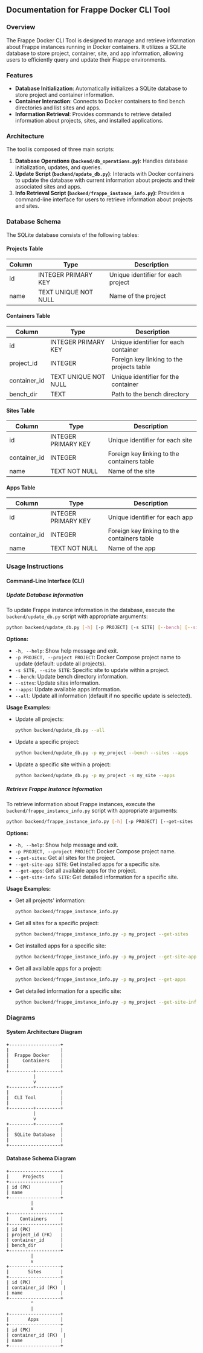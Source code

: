 ## Documentation for Frappe Docker CLI Tool

### Overview
The Frappe Docker CLI Tool is designed to manage and retrieve information about Frappe instances running in Docker containers. It utilizes a SQLite database to store project, container, site, and app information, allowing users to efficiently query and update their Frappe environments.

### Features
- **Database Initialization**: Automatically initializes a SQLite database to store project and container information.
- **Container Interaction**: Connects to Docker containers to find bench directories and list sites and apps.
- **Information Retrieval**: Provides commands to retrieve detailed information about projects, sites, and installed applications.

### Architecture
The tool is composed of three main scripts:
1. **Database Operations (`backend/db_operations.py`)**: Handles database initialization, updates, and queries.
2. **Update Script (`backend/update_db.py`)**: Interacts with Docker containers to update the database with current information about projects and their associated sites and apps.
3. **Info Retrieval Script (`backend/frappe_instance_info.py`)**: Provides a command-line interface for users to retrieve information about projects and sites.

### Database Schema

The SQLite database consists of the following tables:

#### Projects Table

| Column | Type                 | Description                        |
| ------ | -------------------- | ---------------------------------- |
| id     | INTEGER PRIMARY KEY  | Unique identifier for each project |
| name   | TEXT UNIQUE NOT NULL | Name of the project                |

#### Containers Table

| Column       | Type                 | Description                               |
| ------------ | -------------------- | ----------------------------------------- |
| id           | INTEGER PRIMARY KEY  | Unique identifier for each container      |
| project_id   | INTEGER              | Foreign key linking to the projects table |
| container_id | TEXT UNIQUE NOT NULL | Unique identifier for the container       |
| bench_dir    | TEXT                 | Path to the bench directory               |

#### Sites Table

| Column       | Type                | Description                                 |
| ------------ | ------------------- | ------------------------------------------- |
| id           | INTEGER PRIMARY KEY | Unique identifier for each site             |
| container_id | INTEGER             | Foreign key linking to the containers table |
| name         | TEXT NOT NULL       | Name of the site                            |

#### Apps Table

| Column       | Type                | Description                                 |
| ------------ | ------------------- | ------------------------------------------- |
| id           | INTEGER PRIMARY KEY | Unique identifier for each app              |
| container_id | INTEGER             | Foreign key linking to the containers table |
| name         | TEXT NOT NULL       | Name of the app                             |

### Usage Instructions

#### Command-Line Interface (CLI)

##### Update Database Information
To update Frappe instance information in the database, execute the `backend/update_db.py` script with appropriate arguments:

```bash
python backend/update_db.py [-h] [-p PROJECT] [-s SITE] [--bench] [--sites] [--apps] [--all]
```

**Options:**
- `-h, --help`: Show help message and exit.
- `-p PROJECT, --project PROJECT`: Docker Compose project name to update (default: update all projects).
- `-s SITE, --site SITE`: Specific site to update within a project.
- `--bench`: Update bench directory information.
- `--sites`: Update sites information.
- `--apps`: Update available apps information.
- `--all`: Update all information (default if no specific update is selected).

**Usage Examples:**
- Update all projects:
  ```bash
  python backend/update_db.py --all
  ```

- Update a specific project:
  ```bash
  python backend/update_db.py -p my_project --bench --sites --apps
  ```

- Update a specific site within a project:
  ```bash
  python backend/update_db.py -p my_project -s my_site --apps
  ```

##### Retrieve Frappe Instance Information
To retrieve information about Frappe instances, execute the `backend/frappe_instance_info.py` script with appropriate arguments:

```bash
python backend/frappe_instance_info.py [-h] [-p PROJECT] [--get-sites | --get-site-app SITE | --get-apps | --get-site-info SITE]
```

**Options:**
- `-h, --help`: Show help message and exit.
- `-p PROJECT, --project PROJECT`: Docker Compose project name.
- `--get-sites`: Get all sites for the project.
- `--get-site-app SITE`: Get installed apps for a specific site.
- `--get-apps`: Get all available apps for the project.
- `--get-site-info SITE`: Get detailed information for a specific site.

**Usage Examples:**
- Get all projects' information:
  ```bash
  python backend/frappe_instance_info.py
  ```

- Get all sites for a specific project:
  ```bash
  python backend/frappe_instance_info.py -p my_project --get-sites
  ```

- Get installed apps for a specific site:
  ```bash
  python backend/frappe_instance_info.py -p my_project --get-site-app my_site
  ```

- Get all available apps for a project:
  ```bash
  python backend/frappe_instance_info.py -p my_project --get-apps
  ```

- Get detailed information for a specific site:
  ```bash
  python backend/frappe_instance_info.py -p my_project --get-site-info my_site
  ```

### Diagrams

#### System Architecture Diagram

```plaintext
+-------------------+
|                   |
|  Frappe Docker    |
|     Containers    |
|                   |
+---------+---------+
          |
          v
+---------+---------+
|                   |
|  CLI Tool         |
|                   |
+---------+---------+
          |
          v
+---------+---------+
|                   |
|  SQLite Database  |
|                   |
+-------------------+
```

#### Database Schema Diagram

```plaintext
+-------------------+
|     Projects      |
+-------------------+
| id (PK)           |
| name              |
+-------------------+
         |
         v
+-------------------+
|    Containers     |
+-------------------+
| id (PK)           |
| project_id (FK)   |
| container_id      |
| bench_dir         |
+-------------------+
         |
         v
+-------------------+
|       Sites       |
+-------------------+
| id (PK)           |
| container_id (FK)  |
| name              |
+-------------------+
         ^
         |
+-------------------+
|       Apps        |
+-------------------+
| id (PK)           |
| container_id (FK)  |
| name              |
+-------------------+
```
